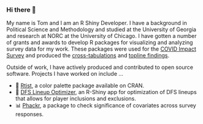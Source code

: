 ### Hi there 👋

My name is Tom and I am an R Shiny Developer. I have a background in Political Science and Methodology and studied at the University of Georgia and research at NORC at the University of Chicago. I have gotten a number of grants and awards to develop R packages for visualizing and analyzing survey data for my work. These packages were used for the [COVID Impact Survey](https://www.covid-impact.org/) and produced the [cross-tabulations](https://www.covid-impact.org/cross-tabulations) and [topline findings](https://static1.squarespace.com/static/5e8769b34812765cff8111f7/t/5ee11863221ddf08b0284c20/1591810150212/covid_w3_topline_national_web.pdf).

Outside of work, I have actively produced and contributed to open source software. Projects I have worked on include ...

- 🎨 [Rtist](https://cran.r-project.org/web/packages/rtist/index.html), a color palette package available on CRAN. 
- 🏈 [DFS Lineup Optimizer](https://tomasokal.shinyapps.io/dfsoptimizer/), an R-Shiny app for optimization of DFS lineups that allows for player inclusions and exclusions.
- 📊 [Phackr](https://github.com/tomasokal/phackr), a package to check significance of covariates across survey responses.
